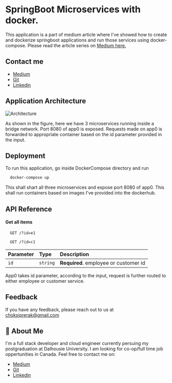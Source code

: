 
# SpringBoot Microservices with docker.

This application is a part of medium article where I've showed how to create and dockerize springboot applications and run those services using docker-compose. Please read the article series on [Medium here.](https://medium.com/@prerakchoksi/containerization-of-spring-boot-microservices-using-docker-for-beginners-part-1-2-4eb9074bae2f)


## Contact me

- [Medium](https://medium.com/@prerakchoksi)
- [Git](https://github.com/prerak13)
- [Linkedin](https://www.linkedin.com/in/prerak13/)



## Application Architecture

![Architecture](https://miro.medium.com/max/1400/1*CMflUPV7nTa7xynr63Q1dw.png)

As shown in the figure, here we have 3 microservices running inside a bridge network. Port 8080 of app0 is exposed. Requests made on app0 is forwarded to appropriate container based on the id parameter provided in the input.
## Deployment

To run this application, go inside DockerCompose directory and run

```bash
  docker-compose up
```
This shall shart all three microservices and expose port 8080 of app0. This shall run containers based on images I've provided into the dockerhub.


## API Reference

#### Get all items

```http
  GET /?id=e1
```

```http
  GET /?id=c1
```

| Parameter | Type     | Description                |
| :-------- | :------- | :------------------------- |
| `id` | `string` | **Required**. employee or customer id |



App0 takes id parameter, according to the input, request is further routed to either employee or customer service.


## Feedback

If you have any feedback, please reach out to us at choksiprerak@gmail.com


## 🚀 About Me
I'm a full stack developer and cloud engineer currently persuing my postgraduation at Dalhousie University. 
I am looking for co-op/full time job oppertunities in Canada. 
Feel free to contact me on:
- [Medium](https://medium.com/@prerakchoksi)
- [Git](https://github.com/prerak13)
- [Linkedin](https://www.linkedin.com/in/prerak13/)
